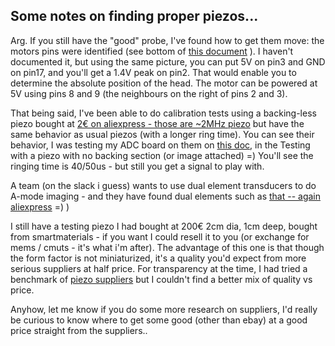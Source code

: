 ## Some notes on finding proper piezos...

Arg. If you still have the "good" probe, I've found how to get them move: the motors pins were identified (see bottom of [this document](/retroATL3/2017-05-20_APeakInside.md) ). I haven't documented it, but using the same picture, you can put 5V on pin3 and GND on pin17, and you'll get a 1.4V peak on pin2. That would enable you to determine the absolute position of the head. The motor can be powered at 5V using pins 8 and 9 (the neighbours on the right of pins 2 and 3).

That being said, I've been able to do calibration tests using a backing-less piezo bought at [2€ on aliexpress - those are ~2MHz piezo](https://fr.aliexpress.com/item/5pcs-25mm-Ultrasonic-Humidifier-Ceramic-Atomizer-Mist-Maker-Piezoelectric-Transducer-Humidifier-Accessories-1-70MHz-D25mm/32773267261.html?spm=2114.06010108.3.49.V69whX&ws_ab_test=searchweb0_0,searchweb201602_5_10152_10065_10151_10068_10136_10137_10060_10155_10062_437_10154_10056_10055_10054_10059_303_100031_10099_10103_10102_10096_10052_10053_10142_10107_10050_10051_5030016_10084_10083_10080_10082_10081_10177_10110_519_10111_10112_10113_10114_10182_10184_10078_10079_10073_10123_10189_142,searchweb201603_13,ppcSwitch_5&btsid=39bc882c-0f51-4d5d-9599-0701cc09b1d4&algo_expid=fd5e02fc-7db0-4374-9ae7-d0eee5dab5a3-6&algo_pvid=fd5e02fc-7db0-4374-9ae7-d0eee5dab5a3) but have the same behavior as usual piezos (with a longer ring time). You can see their behavior, I was testing my ADC board on them on [this doc](https://github.com/kelu124/bomanz/blob/master/ADC08200/20170430-ADC08200-FirstAcqs.ipynb), in the Testing with a piezo with no backing section (or image attached) =) You'll see the ringing time is 40/50us - but still you get a signal to play with.

A team (on the slack i guess) wants to use dual element transducers to do A-mode imaging - and they have found dual elements such as [that -- again aliexpress](https://fr.aliexpress.com/item/Ultrasound-Transducer-Piezoelectric-Transducer-Thickness-Gauge-Transducers-7H6TR-with-wire-C5/32653044132.html?spm=2114.06010108.3.93.aNuj0c&ws_ab_test=searchweb0_0,searchweb201602_5_10152_10065_10151_10068_10136_10137_10060_10155_10062_437_10154_10056_10055_10054_10059_303_100031_10099_10103_10102_10096_10052_10053_10142_10107_10050_10051_5030016_10084_10083_10080_10082_10081_10177_10110_519_10111_10112_10113_10114_10182_10184_10078_10079_10073_10123_10189_142,searchweb201603_13,ppcSwitch_5&btsid=e13e1689-2a03-4b2e-9aee-73358071ddd7&algo_expid=db4f6030-f222-4df0-a79a-2ef5a263c078-12&algo_pvid=db4f6030-f222-4df0-a79a-2ef5a263c078) =) )

I still have a testing piezo I had bought at 200€ 2cm dia, 1cm deep, bought from smartmaterials - if you want I could resell it to you (or exchange for mems / cmuts - it's what i'm after). The advantage of this one is that though the form factor is not miniaturized, it's a quality you'd expect from more serious suppliers at half price. For transparency at the time, I had tried a benchmark of [piezo suppliers](/cletus/suppliers/) but I couldn't find a better mix of quality vs price.

Anyhow, let me know if you do some more research on suppliers, I'd really be curious to know where to get some good (other than ebay) at a good price straight from the suppliers..
